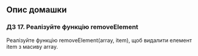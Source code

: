 ## Опис домашки

### ДЗ 17. Реалізуйте функцію removeElement

Реалізуйте функцію removeElement(array, item), щоб видалити елемент item з масиву array.
